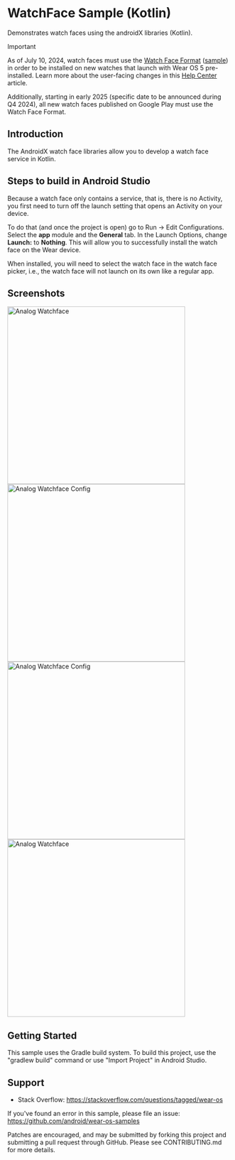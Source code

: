 WatchFace Sample (Kotlin)
===============================
Demonstrates watch faces using the androidX libraries (Kotlin).

> [!IMPORTANT]  
> As of July 10, 2024, watch faces must use the [Watch Face Format][1] ([sample][3]) in order to be installed on new watches that launch with Wear OS 5 pre-installed. Learn more about the user-facing changes in this [Help Center][2] article.
>
> Additionally, starting in early 2025 (specific date to be announced during Q4 2024), all new watch faces published on Google Play must use the Watch Face Format.

Introduction
------------
The AndroidX watch face libraries allow you to develop a watch face service in Kotlin.



Steps to build in Android Studio
--------------------------------
Because a watch face only contains a service, that is, there is no Activity, you first need to turn
off the launch setting that opens an Activity on your device.

To do that (and once the project is open) go to Run -> Edit Configurations. Select the **app**
module and the **General** tab. In the Launch Options, change **Launch:** to **Nothing**. This will
allow you to successfully install the watch face on the Wear device.

When installed, you will need to select the watch face in the watch face picker, i.e., the watch
face will not launch on its own like a regular app.

Screenshots
-------------

<img src="screenshots/analog-face.png" width="400" alt="Analog Watchface"/>
<img src="screenshots/analog-watch-side-config-all.png" width="400" alt="Analog Watchface Config"/>
<img src="screenshots/analog-watch-side-config-1.png" width="400" alt="Analog Watchface Config"/>
<img src="screenshots/analog-watch-side-config-2.png" width="400" alt="Analog Watchface"/>

Getting Started
---------------

This sample uses the Gradle build system. To build this project, use the "gradlew build" command or
use "Import Project" in Android Studio.

Support
-------

- Stack Overflow: https://stackoverflow.com/questions/tagged/wear-os

If you've found an error in this sample, please file an issue:
https://github.com/android/wear-os-samples

Patches are encouraged, and may be submitted by forking this project and
submitting a pull request through GitHub. Please see CONTRIBUTING.md for more details.

[1]: https://developer.android.com/training/wearables/wff
[2]: https://support.google.com/wearos/thread/
[3]: https://github.com/android/wear-os-samples/tree/main/WatchFaceFormat
